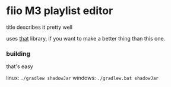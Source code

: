fiio M3 playlist editor
===
title describes it pretty well

uses [that](https://github.com/cab404/fiio-m3-formats) library, if you want to make a better thing than this one.


### building
that's easy

linux:
```./gradlew shadowJar```
windows:
```./gradlew.bat shadowJar```